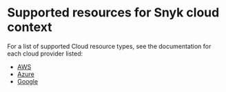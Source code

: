 # Supported resources for Snyk cloud context

For a list of supported Cloud resource types, see the documentation for each cloud provider listed:

* [AWS](supported-aws-resources-for-snyk-cloud-context.md)
* [Azure](supported-azure-resources-for-snyk-cloud-context.md)
* [Google](supported-google-resources-for-snyk-cloud-context.md)

